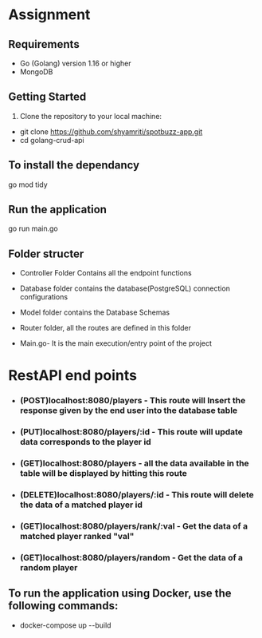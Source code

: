 # Assignment

## Requirements

- Go (Golang) version 1.16 or higher
- MongoDB

## Getting Started

1. Clone the repository to your local machine:

* git clone https://github.com/shyamriti/spotbuzz-app.git
* cd golang-crud-api

## To install the dependancy

go mod tidy

## Run the application

go run main.go

## Folder structer
* Controller Folder Contains all the endpoint functions

* Database folder contains the database(PostgreSQL) connection configurations

* Model folder contains the Database Schemas

* Router folder, all the routes are defined in this folder

* Main.go- It is the main execution/entry point of the project

# RestAPI end points

*  ### (POST)localhost:8080/players - This route will Insert the response given by the end user into the database table 

* ### (PUT)localhost:8080/players/:id - This route will update data corresponds to the player id

* ### (GET)localhost:8080/players - all the data available in the table will be displayed by hitting this route

* ### (DELETE)localhost:8080/players/:id - This route will delete the data of a matched player id

* ### (GET)localhost:8080/players/rank/:val - Get the data of a matched player ranked "val"

* ### (GET)localhost:8080/players/random - Get the data of a random player

## To run the application using Docker, use the following commands:

* docker-compose up --build
